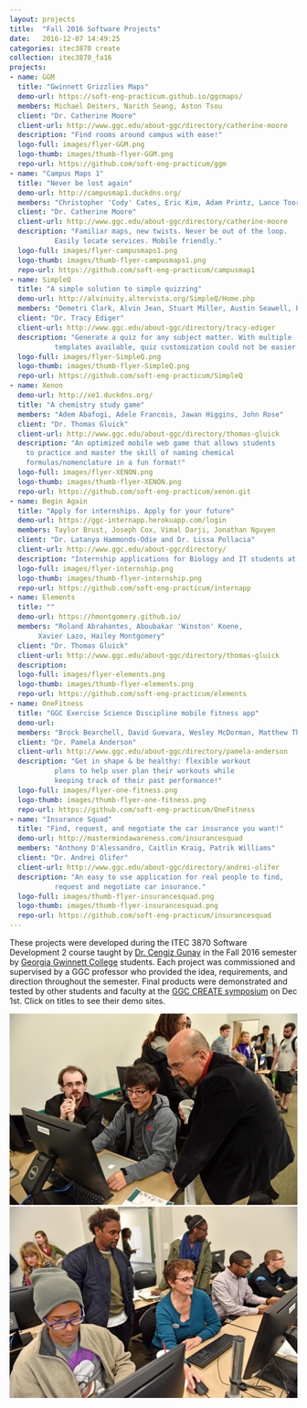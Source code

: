 ```yaml
---
layout: projects
title:  "Fall 2016 Software Projects"
date:   2016-12-07 14:49:25
categories: itec3870 create
collection: itec3870_fa16
projects:
- name: GGM
  title: "Gwinnett Grizzlies Maps"
  demo-url: https://soft-eng-practicum.github.io/ggcmaps/
  members: Michael Deiters, Narith Seang, Aston Tsou
  client: "Dr. Catherine Moore"
  client-url: http://www.ggc.edu/about-ggc/directory/catherine-moore
  description: "Find rooms around campus with ease!"
  logo-full: images/flyer-GGM.png
  logo-thumb: images/thumb-flyer-GGM.png
  repo-url: https://github.com/soft-eng-practicum/ggm
- name: "Campus Maps 1"
  title: "Never be lost again"
  demo-url: http://campusmap1.duckdns.org/
  members: "Christopher 'Cody' Cates, Eric Kim, Adam Printz, Lance Toornman"
  client: "Dr. Catherine Moore"
  client-url: http://www.ggc.edu/about-ggc/directory/catherine-moore
  description: "Familiar maps, new twists. Never be out of the loop. 
  	       Easily locate services. Mobile friendly."
  logo-full: images/flyer-campusmaps1.png
  logo-thumb: images/thumb-flyer-campusmaps1.png
  repo-url: https://github.com/soft-eng-practicum/campusmap1
- name: SimpleQ
  title: "A simple solution to simple quizzing"
  demo-url: http://alvinuity.altervista.org/SimpleQ/Home.php
  members: "Demetri Clark, Alvin Jean, Stuart Miller, Austin Seawell, Palmer Simmons"
  client: "Dr. Tracy Ediger"
  client-url: http://www.ggc.edu/about-ggc/directory/tracy-ediger
  description: "Generate a quiz for any subject matter. With multiple 
  	       templates available, quiz customization could not be easier!"
  logo-full: images/flyer-SimpleQ.png
  logo-thumb: images/thumb-flyer-SimpleQ.png
  repo-url: https://github.com/soft-eng-practicum/SimpleQ
- name: Xenon
  demo-url: http://xe1.duckdns.org/
  title: "A chemistry study game"
  members: "Adem Abafogi, Adele Francois, Jawan Higgins, John Rose"
  client: "Dr. Thomas Gluick"
  client-url: http://www.ggc.edu/about-ggc/directory/thomas-gluick
  description: "An optimized mobile web game that allows students 
    to practice and master the skill of naming chemical 
    formulas/nomenclature in a fun format!"
  logo-full: images/flyer-XENON.png
  logo-thumb: images/thumb-flyer-XENON.png
  repo-url: https://github.com/soft-eng-practicum/xenon.git
- name: Begin Again
  title: "Apply for internships. Apply for your future"
  demo-url: https://ggc-internapp.herokuapp.com/login
  members: Taylor Brust, Joseph Cox, Vimal Darji, Jonathan Nguyen
  client: "Dr. Latanya Hammonds-Odie and Dr. Lissa Pollacia"
  client-url: http://www.ggc.edu/about-ggc/directory/
  description: "Internship applications for Biology and IT students at GGC"
  logo-full: images/flyer-internship.png
  logo-thumb: images/thumb-flyer-internship.png
  repo-url: https://github.com/soft-eng-practicum/internapp
- name: Elements
  title: ""
  demo-url: https://hmontgomery.github.io/
  members: "Roland Abrahantes, Aboubakar 'Winston' Koene, 
  	   Xavier Lazo, Hailey Montgomery"
  client: "Dr. Thomas Gluick"
  client-url: http://www.ggc.edu/about-ggc/directory/thomas-gluick
  description: 
  logo-full: images/flyer-elements.png
  logo-thumb: images/thumb-flyer-elements.png
  repo-url: https://github.com/soft-eng-practicum/elements
- name: OneFitness
  title: "GGC Exercise Science Discipline mobile fitness app"
  demo-url: 
  members: "Brock Bearchell, David Guevara, Wesley McDorman, Matthew Thompson"
  client: "Dr. Pamela Anderson"
  client-url: http://www.ggc.edu/about-ggc/directory/pamela-anderson
  description: "Get in shape & be healthy: flexible workout 
  	       plans to help user plan their workouts while
	       keeping track of their past performance!" 
  logo-full: images/flyer-one-fitness.png
  logo-thumb: images/thumb-flyer-one-fitness.png
  repo-url: https://github.com/soft-eng-practicum/OneFitness
- name: "Insurance Squad"
  title: "Find, request, and negotiate the car insurance you want!"
  demo-url: http://mastermindawareness.com/insurancesquad
  members: "Anthony D'Alessandro, Caitlin Kraig, Patrik Williams"
  client: "Dr. Andrei Olifer"
  client-url: http://www.ggc.edu/about-ggc/directory/andrei-olifer
  description: "An easy to use application for real people to find, 
  	       request and negotiate car insurance."
  logo-full: images/thumb-flyer-insurancesquad.png
  logo-thumb: images/thumb-flyer-insurancesquad.png
  repo-url: https://github.com/soft-eng-practicum/insurancesquad
---
```


These projects were developed during the ITEC 3870 Software
Development 2 course taught by [Dr. Cengiz Gunay][gunay-ggc] in the
Fall 2016 semester by [Georgia Gwinnett College][ggc] students. Each
project was commissioned and supervised by a GGC professor who
provided the idea, requirements, and direction throughout the
semester. Final products were demonstrated and tested by other
students and faculty at the [GGC CREATE symposium][create] on Dec 1st. Click on
titles to see their demo sites.

  <!-- lightgallery -->
  <script src="https://code.jquery.com/jquery-2.2.4.min.js"></script>
  <script src="https://cdn.jsdelivr.net/lightgallery/1.3.7/js/lightgallery.min.js"></script>  
  <script src="https://cdn.jsdelivr.net/g/lg-zoom"></script>  

  <script type="text/javascript">
    $(document).ready(function() {
    $("body").lightGallery({
	zoom: true,
	selector: 'a#lightgallery',
	selectWithin: 'body'
    }); 
    });
  </script>

<img src="images/create-cm1.jpg" class="create-images">
<img src="images/create-mixed.jpg" class="create-images">

[ggc]:		http://www.ggc.edu
[gunay-ggc]: 	http://www.ggc.edu/about-ggc/directory/cengiz-gunay
[create]:	https://www.facebook.com/georgiagwinnett/photos/ms.c.eJxdz0EKADEMAsAflaYx0fz~;Ywt7KNTrIIqxo3IaRSkD4IornDFRV5uwX9HusMxUeQZ04Xm3FN6jHJmg0gXHRW3N4P~;0Ay4NMx8~-.bps.a.10153964573906447.1073741919.78573401446/10153964578831447/?type=3&theater